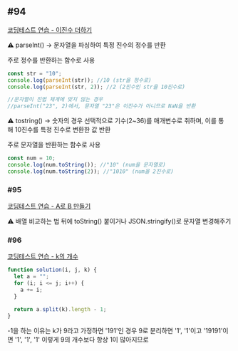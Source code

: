 ## #94

[코딩테스트 연습 - 이진수 더하기](https://school.programmers.co.kr/learn/courses/30/lessons/120885)

<aside>
⚠️ parseInt() → 문자열을 파싱하여 특정 진수의 정수를 반환

주로 정수를 반환하는 함수로 사용

</aside>

```jsx
const str = "10";
console.log(parseInt(str)); //10 (str을 정수로)
console.log(parseInt(str, 2)); //2 (2진수인 str을 10진수로)

//문자열이 진법 체계에 맞지 않는 경우
//parseInt("23", 2)에서, 문자열 "23"은 이진수가 아니므로 NaN을 반환
```

<aside>
⚠️ tostring() → 숫자의 경우 선택적으로 기수(2~36)를 매개변수로 취하며, 이를 통해 10진수를 특정 진수로 변환한 값 반환

주로 문자열을 반환하는 함수로 사용

</aside>

```jsx
const num = 10;
console.log(num.toString()); //"10" (num을 문자열로)
console.log(num.toString(2)); //"1010" (num을 2진수로)
```

### #95

[코딩테스트 연습 - A로 B 만들기](https://school.programmers.co.kr/learn/courses/30/lessons/120886)

<aside>
⚠️ 배열 비교하는 법
뒤에 toString() 붙이거나 JSON.stringify()로 문자열 변경해주기

</aside>

### #96

[코딩테스트 연습 - k의 개수](https://school.programmers.co.kr/learn/courses/30/lessons/120887)

```jsx
function solution(i, j, k) {
  let a = "";
  for (i; i <= j; i++) {
    a += i;
  }

  return a.split(k).length - 1;
}
```

-1을 하는 이유는 k가 9라고 가정하면 '191'인 경우 9로 분리하면 '1', '1'이고 '19191'이면 '1', '1', '1' 이렇게 9의 개수보다 항상 1이 많아지므로

